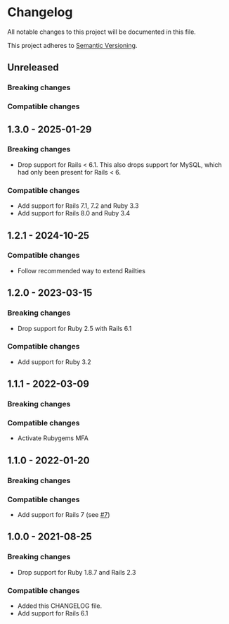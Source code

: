 # Changelog
All notable changes to this project will be documented in this file.

This project adheres to [Semantic Versioning](http://semver.org/spec/v2.0.0.html).


## Unreleased

### Breaking changes

### Compatible changes


## 1.3.0 - 2025-01-29

### Breaking changes
- Drop support for Rails < 6.1. This also drops support for MySQL, which had only been present for Rails < 6.

### Compatible changes

- Add support for Rails 7.1, 7.2 and Ruby 3.3
- Add support for Rails 8.0 and Ruby 3.4


## 1.2.1 - 2024-10-25

### Compatible changes

* Follow recommended way to extend Railties


## 1.2.0 - 2023-03-15

### Breaking changes

* Drop support for Ruby 2.5 with Rails 6.1

### Compatible changes

* Add support for Ruby 3.2


## 1.1.1 - 2022-03-09

### Breaking changes

### Compatible changes

* Activate Rubygems MFA


## 1.1.0 - 2022-01-20

### Breaking changes

### Compatible changes

* Add support for Rails 7 (see [#7](https://github.com/makandra/has_defaults/issues/7))


## 1.0.0 - 2021-08-25

### Breaking changes

- Drop support for Ruby 1.8.7 and Rails 2.3

### Compatible changes

- Added this CHANGELOG file.
- Add support for Rails 6.1 
